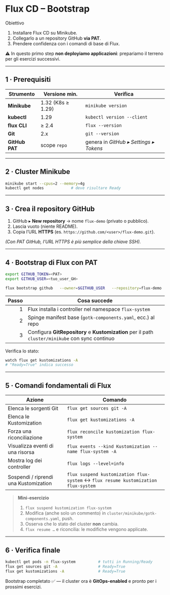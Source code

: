 # Flux CD – Bootstrap

Obiettivo  
1. Installare Flux CD su Minikube.  
2. Collegarlo a un repository GitHub **via PAT**.  
3. Prendere confidenza con i comandi di base di Flux.

⚠️ In questo primo step **non deployiamo applicazioni**: prepariamo il terreno per gli esercizi successivi.

---

## 1 · Prerequisiti

| Strumento     | Versione min. | Verifica                              |
|---------------|---------------|---------------------------------------|
| **Minikube**  | 1.32 (K8s ≥ 1.29) | `minikube version`                  |
| **kubectl**   | 1.29          | `kubectl version --client`            |
| **flux CLI**  | ≥ 2.4         | `flux --version`                      |
| **Git**       | 2.x           | `git --version`                       |
| **GitHub PAT**| scope `repo`  | genera in *GitHub ▸ Settings ▸ Tokens* |

---

## 2 · Cluster Minikube

```bash
minikube start --cpus=2 --memory=4g
kubectl get nodes            # deve risultare Ready
```

---

## 3 · Crea il repository GitHub

1. GitHub ▸ **New repository** → nome `flux-demo` (privato o pubblico).  
2. Lascia vuoto (niente README).  
3. Copia l’URL **HTTPS** (es. `https://github.com/<user>/flux-demo.git`).  

*(Con PAT GitHub, l’URL HTTPS è più semplice della chiave SSH).*

---

## 4 · Bootstrap di Flux con PAT

```bash
export GITHUB_TOKEN=<PAT>
export GITHUB_USER=<tuo_user_GH>

flux bootstrap github   --owner=$GITHUB_USER   --repository=flux-demo   --branch=main   --path=cluster/minikube   --token-auth   --personal
```

| Passo | Cosa succede                                             |
|------:|----------------------------------------------------------|
| 1 | Flux installa i controller nel namespace `flux-system`       |
| 2 | Spinge manifest base (`gotk-components.yaml`, ecc.) al repo  |
| 3 | Configura **GitRepository** e **Kustomization** per il path `cluster/minikube` con sync continuo |

Verifica lo stato:

```bash
watch flux get kustomizations -A
# "Ready=True" indica successo
```

---

## 5 · Comandi fondamentali di Flux

| Azione                                     | Comando                                     |
|--------------------------------------------|---------------------------------------------|
| Elenca le sorgenti Git                     | `flux get sources git -A`                   |
| Elenca le Kustomization                    | `flux get kustomizations -A`                |
| Forza una riconciliazione                  | `flux reconcile kustomization flux-system`  |
| Visualizza eventi di una risorsa           | `flux events --kind Kustomization --name flux-system -A` |
| Mostra log dei controller                  | `flux logs --level=info`                    |
| Sospendi / riprendi una Kustomization      | `flux suspend kustomization flux-system` ↔︎ `flux resume kustomization flux-system` |

> **Mini-esercizio**  
> 1. `flux suspend kustomization flux-system`  
> 2. Modifica (anche solo un commento) in `cluster/minikube/gotk-components.yaml`, push.  
> 3. Osserva che lo stato del cluster **non** cambia.  
> 4. `flux resume …` e riconcilia: le modifiche vengono applicate.

---

## 6 · Verifica finale

```bash
kubectl get pods -n flux-system          # tutti in Running/Ready
flux get sources git -A                  # Ready=True
flux get kustomizations -A               # Ready=True
```

Bootstrap completato ✅ — il cluster ora è **GitOps-enabled** e pronto per i prossimi esercizi.
